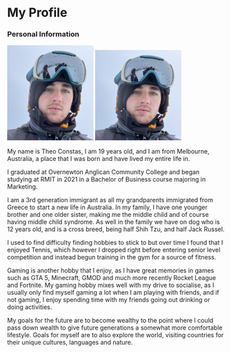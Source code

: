 # My Profile

### Personal Information
<img src="profilepic.png" alt="drawing" width="200"/>
<img src="https://github.com/Fez07/Assessment1/blob/main/profilepic.png" width="200" height="210" />

My name is Theo Constas, I am 19 years old, and I am from Melbourne, Australia, a place that I was born and have lived my entire life in.

I graduated at Overnewton Anglican Community College and began studying at RMIT in 2021 in a Bachelor of Business course majoring in Marketing.

I am a 3rd generation immigrant as all my grandparents immigrated from Greece to start a new life in Australia. In my family, I have one younger brother and one older sister, making me the middle child and of course having middle child syndrome. As well in the family we have on dog who is 12 years old, and is a cross breed, being half Shih Tzu, and half Jack Russel.

I used to find difficulty finding hobbies to stick to but over time I found that I enjoyed Tennis, which however I dropped right before entering senior level competition and instead begun training in the gym for a source of fitness.

Gaming is another hobby that I enjoy, as I have great memories in games such as GTA 5, Minecraft, GMOD and much more recently Rocket League and Fortnite. My gaming hobby mixes well with my drive to socialise, as I usually only find myself gaming a lot when I am playing with friends, and if not gaming, I enjoy spending time with my friends going out drinking or doing activities.

My goals for the future are to become wealthy to the point where I could pass down wealth to give future generations a somewhat more comfortable lifestyle. Goals for myself are to also explore the world, visiting countries for their unique cultures, languages and nature.
